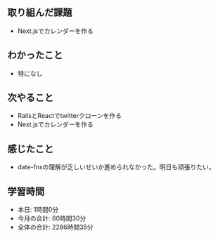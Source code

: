 ## 取り組んだ課題
- Next.jsでカレンダーを作る
## わかったこと
-  特になし
## 次やること
- RailsとReactでtwitterクローンを作る
- Next.jsでカレンダーを作る
## 感じたこと
- date-fnsの理解が乏しいせいか進められなかった。明日も頑張りたい。
## 学習時間
- 本日: 1時間0分
- 今月の合計: 60時間30分
- 全体の合計: 2286時間35分
